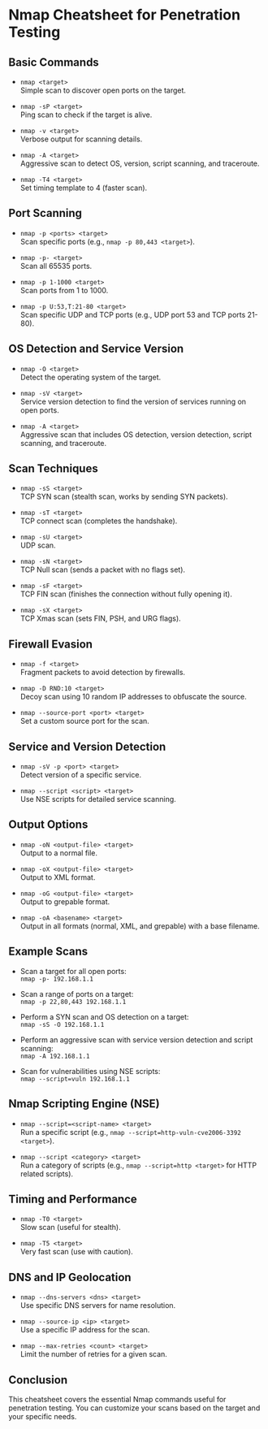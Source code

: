 
# Nmap Cheatsheet for Penetration Testing

## Basic Commands

- `nmap <target>`  
  Simple scan to discover open ports on the target.

- `nmap -sP <target>`  
  Ping scan to check if the target is alive.

- `nmap -v <target>`  
  Verbose output for scanning details.

- `nmap -A <target>`  
  Aggressive scan to detect OS, version, script scanning, and traceroute.

- `nmap -T4 <target>`  
  Set timing template to 4 (faster scan).

## Port Scanning

- `nmap -p <ports> <target>`  
  Scan specific ports (e.g., `nmap -p 80,443 <target>`).

- `nmap -p- <target>`  
  Scan all 65535 ports.

- `nmap -p 1-1000 <target>`  
  Scan ports from 1 to 1000.

- `nmap -p U:53,T:21-80 <target>`  
  Scan specific UDP and TCP ports (e.g., UDP port 53 and TCP ports 21-80).

## OS Detection and Service Version

- `nmap -O <target>`  
  Detect the operating system of the target.

- `nmap -sV <target>`  
  Service version detection to find the version of services running on open ports.

- `nmap -A <target>`  
  Aggressive scan that includes OS detection, version detection, script scanning, and traceroute.

## Scan Techniques

- `nmap -sS <target>`  
  TCP SYN scan (stealth scan, works by sending SYN packets).

- `nmap -sT <target>`  
  TCP connect scan (completes the handshake).

- `nmap -sU <target>`  
  UDP scan.

- `nmap -sN <target>`  
  TCP Null scan (sends a packet with no flags set).

- `nmap -sF <target>`  
  TCP FIN scan (finishes the connection without fully opening it).

- `nmap -sX <target>`  
  TCP Xmas scan (sets FIN, PSH, and URG flags).

## Firewall Evasion

- `nmap -f <target>`  
  Fragment packets to avoid detection by firewalls.

- `nmap -D RND:10 <target>`  
  Decoy scan using 10 random IP addresses to obfuscate the source.

- `nmap --source-port <port> <target>`  
  Set a custom source port for the scan.

## Service and Version Detection

- `nmap -sV -p <port> <target>`  
  Detect version of a specific service.

- `nmap --script <script> <target>`  
  Use NSE scripts for detailed service scanning.

## Output Options

- `nmap -oN <output-file> <target>`  
  Output to a normal file.

- `nmap -oX <output-file> <target>`  
  Output to XML format.

- `nmap -oG <output-file> <target>`  
  Output to grepable format.

- `nmap -oA <basename> <target>`  
  Output in all formats (normal, XML, and grepable) with a base filename.

## Example Scans

- Scan a target for all open ports:  
  `nmap -p- 192.168.1.1`

- Scan a range of ports on a target:  
  `nmap -p 22,80,443 192.168.1.1`

- Perform a SYN scan and OS detection on a target:  
  `nmap -sS -O 192.168.1.1`

- Perform an aggressive scan with service version detection and script scanning:  
  `nmap -A 192.168.1.1`

- Scan for vulnerabilities using NSE scripts:  
  `nmap --script=vuln 192.168.1.1`

## Nmap Scripting Engine (NSE)

- `nmap --script=<script-name> <target>`  
  Run a specific script (e.g., `nmap --script=http-vuln-cve2006-3392 <target>`).

- `nmap --script <category> <target>`  
  Run a category of scripts (e.g., `nmap --script=http <target>` for HTTP related scripts).

## Timing and Performance

- `nmap -T0 <target>`  
  Slow scan (useful for stealth).

- `nmap -T5 <target>`  
  Very fast scan (use with caution).

## DNS and IP Geolocation

- `nmap --dns-servers <dns> <target>`  
  Use specific DNS servers for name resolution.

- `nmap --source-ip <ip> <target>`  
  Use a specific IP address for the scan.

- `nmap --max-retries <count> <target>`  
  Limit the number of retries for a given scan.

## Conclusion

This cheatsheet covers the essential Nmap commands useful for penetration testing. You can customize your scans based on the target and your specific needs.

